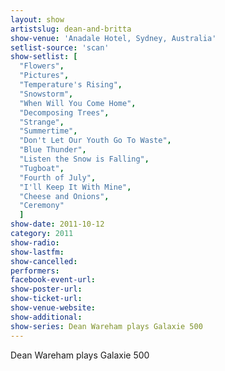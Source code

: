 ```yaml
---
layout: show
artistslug: dean-and-britta
show-venue: 'Anadale Hotel, Sydney, Australia'
setlist-source: 'scan'
show-setlist: [
  "Flowers",
  "Pictures",
  "Temperature's Rising",
  "Snowstorm",
  "When Will You Come Home",
  "Decomposing Trees",
  "Strange",
  "Summertime",
  "Don't Let Our Youth Go To Waste",
  "Blue Thunder",
  "Listen the Snow is Falling",
  "Tugboat",
  "Fourth of July",
  "I'll Keep It With Mine",
  "Cheese and Onions",
  "Ceremony"
  ]
show-date: 2011-10-12
category: 2011
show-radio: 
show-lastfm: 
show-cancelled: 
performers: 
facebook-event-url: 
show-poster-url: 
show-ticket-url: 
show-venue-website: 
show-additional:
show-series: Dean Wareham plays Galaxie 500
---
```

Dean Wareham plays Galaxie 500